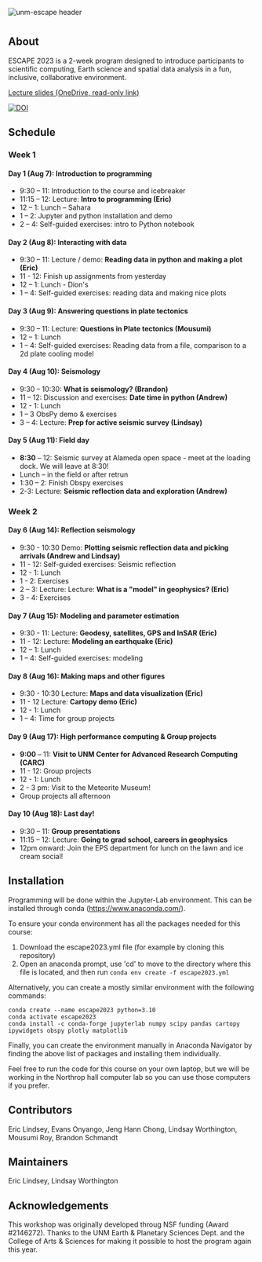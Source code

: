 ![unm-escape header](header2.png)
#

## About
ESCAPE 2023 is a 2-week program designed to introduce participants to scientific
computing, Earth science and spatial data analysis in a fun, inclusive, collaborative environment.

[Lecture slides (OneDrive, read-only link)](https://unmm-my.sharepoint.com/:f:/g/personal/eol_unm_edu/Eow7Z0HhfThKmkPtX8kHF6YBR3QvPLdyrt0OpUqBqr27kg?e=SNnBEZ)

[![DOI](https://zenodo.org/badge/671227985.svg)](https://zenodo.org/doi/10.5281/zenodo.13839753)


## Schedule

### Week 1

#### Day 1 (Aug 7): Introduction to programming
  * 9:30 – 11: Introduction to the course and icebreaker
  * 11:15 – 12: Lecture: **Intro to programming (Eric)**
  * 12 – 1: Lunch – Sahara
  * 1 – 2: Jupyter and python installation and demo
  * 2 – 4: Self-guided exercises: intro to Python notebook

#### Day 2 (Aug 8): Interacting with data
  * 9:30 – 11: Lecture / demo: **Reading data in python and making a plot (Eric)**
  * 11 - 12: Finish up assignments from yesterday
  * 12 – 1: Lunch - Dion's
  * 1 – 4: Self-guided exercises: reading data and making nice plots

#### Day 3 (Aug 9): Answering questions in plate tectonics
  * 9:30 – 11: Lecture: **Questions in Plate tectonics (Mousumi)**
  * 12 – 1: Lunch
  * 1 – 4: Self-guided exercises: Reading data from a file, comparison to a 2d plate cooling model

#### Day 4 (Aug 10): Seismology
  * 9:30 – 10:30: **What is seismology? (Brandon)**
  * 11 – 12: Discussion and exercises: **Date time in python (Andrew)**
  * 12 - 1: Lunch
  * 1 – 3 ObsPy demo & exercises
  * 3 – 4: Lecture: **Prep for active seismic survey (Lindsay)**

#### Day 5 (Aug 11): Field day
  * **8:30** – 12: Seismic survey at Alameda open space - meet at the loading dock. We will leave at 8:30!
  * Lunch –  in the field or after retrun
  * 1:30 – 2: Finish Obspy exercises
  * 2-3: Lecture: **Seismic reflection data and exploration (Andrew)**

###  Week 2

#### Day 6 (Aug 14): Reflection seismology
  * 9:30 - 10:30 Demo: **Plotting seismic reflection data and picking arrivals (Andrew and Lindsay)**
  * 11 - 12: Self-guided exercises: Seismic reflection
  * 12 - 1: Lunch
  * 1 - 2: Exercises
  * 2 – 3: Lecture:  Lecture: **What is a "model" in geophysics? (Eric)** 
  * 3 - 4: Exercises

#### Day 7 (Aug 15): Modeling and parameter estimation
  * 9:30 - 11: Lecture: **Geodesy, satellites, GPS and InSAR (Eric)**
  * 11 - 12: Lecture: **Modeling an earthquake (Eric)**
  * 12 – 1: Lunch
  * 1 – 4: Self-guided exercises: modeling

#### Day 8 (Aug 16): Making maps and other figures
  * 9:30 - 10:30 Lecture: **Maps and data visualization (Eric)**
  * 11 - 12 Lecture: **Cartopy demo (Eric)**
  * 12 - 1: Lunch 
  * 1 – 4: Time for group projects

#### Day 9 (Aug 17): High performance computing & Group projects
  * **9:00** – 11: **Visit to UNM Center for Advanced Research Computing (CARC)**
  * 11 - 12: Group projects
  * 12 - 1: Lunch
  * 2 - 3 pm: Visit to the Meteorite Museum!
  * Group projects all afternoon

#### Day 10 (Aug 18): Last day!
  * 9:30 – 11: **Group presentations**
  * 11:15 – 12: Lecture: **Going to grad school, careers in geophysics**
  * 12pm onward: Join the EPS department for lunch on the lawn and ice cream social!

## Installation
Programming will be done within the Jupyter-Lab environment. This can be installed through conda (https://www.anaconda.com/).

To ensure your conda environment has all the packages needed for this course:
1) Download the escape2023.yml file (for example by cloning this repository)
2) Open an anaconda prompt, use 'cd' to move to the directory where this file is located, and then run `conda env create -f escape2023.yml`

Alternatively, you can create a mostly similar environment with the following commands:

    conda create --name escape2023 python=3.10
    conda activate escape2023
    conda install -c conda-forge jupyterlab numpy scipy pandas cartopy ipywidgets obspy plotly matplotlib

Finally, you can create the environment manually in Anaconda Navigator by finding the above list of packages and installing them individually.

Feel free to run the code for this course on your own laptop, but we will be working in the Northrop hall computer lab so you can use those computers if you prefer.

## Contributors
Eric Lindsey, Evans Onyango, Jeng Hann Chong, Lindsay Worthington, Mousumi Roy, Brandon Schmandt

## Maintainers
Eric Lindsey, Lindsay Worthington

## Acknowledgements
This workshop was originally developed throug NSF funding (Award #2146272). Thanks to the UNM Earth & Planetary Sciences Dept. and the College of Arts & Sciences for making it possible to host the program again this year.



